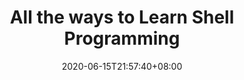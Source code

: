 ---
title: "All the ways to Learn Shell Programming"
date: 2020-06-15T21:57:40+08:00
lastmod: 2020-07-08T01:01:01+03:00
categories: ["Programming Languages"]
url: "/programming-languages/all-ways-to-learn-shell/"
type: skills
layout: programming
name: "Shell"
description: "Hack the learning process and discover the ways to learn Shell programming efficiently by knowing for each way their strong and weak points, along with resources or links on each one to broaden your programming knowledge."
ogimage: "/pathtoimage/image.jpg"
authors: ["All Ways to Study Team"]
---